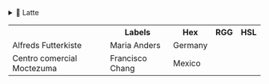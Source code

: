 <details>
<summary>🐑 Latte</summary>
<table>
	<tr>
		<th></th>
		<th>Labels</th>
		<th>Hex</th>
		<th>RGG</th>
		<th>HSL</th>
	</tr>
	<tr>
		<td><img src="assets/palette/circles/latte_rosewater.png" height="23" width="23"/></td>
		<td>Rosewater</td>
		<td>`#dc8a78`</td>
		<td>`rgb(220, 138, 120)`</td>
		<td>`hsl(11, 59%, 67%)`</td>
	</tr>
	<tr>
		<td><img src="assets/palette/circles/latte_flamingo.png" height="23" width="23"/></td>
		<td>Flamingo</td>
		<td>`#dd7878`</td>
		<td>`rgb(221, 120, 120)`</td>
		<td>`hsl(0, 60%, 67%)`</td>
	</tr>
	<tr>
		<td><img src="assets/palette/circles/latte_pink.png" height="23" width="23"/></td>
		<td>Pink</td>
		<td>`#ea76cb`</td>
		<td>`rgb(234, 118, 203)`</td>
		<td>`hsl(316, 73%, 69%)`</td>
	</tr>
	<tr>
		<td><img src="assets/palette/circles/latte_mauve.png" height="23" width="23"/></td>
		<td>Mauve</td>
		<td>`#8839ef`</td>
		<td>`rgb(136, 57, 239)`</td>
		<td>`hsl(266, 85%, 58%)`</td>
	</tr>
	<tr>
		<td><img src="assets/palette/circles/latte_red.png" height="23" width="23"/></td>
		<td>Red</td>
		<td>`#d20f39`</td>
		<td>`rgb(210, 15, 57)`</td>
		<td>`hsl(347, 87%, 44%)`</td>
	</tr>
	<tr>
		<td><img src="assets/palette/circles/latte_maroon.png" height="23" width="23"/></td>
		<td>Maroon</td>
		<td>`#e64553`</td>
		<td>`rgb(230, 69, 83)`</td>
		<td>`hsl(355, 76%, 59%)`</td>
	</tr>
	<tr>
		<td><img src="assets/palette/circles/latte_peach.png" height="23" width="23"/></td>
		<td>Peach</td>
		<td>`#fe640b`</td>
		<td>`rgb(254, 100, 11)`</td>
		<td>`	hsl(22, 99%, 52%)`</td>
	</tr>
	<tr>
		<td><img src="assets/palette/circles/latte_yellow.png" height="23" width="23"/></td>
		<td>Yellow</td>
		<td>`#df8e1d`</td>
		<td>`rgb(223, 142, 29)`</td>
		<td>`hsl(35, 77%, 49%)`</td>
	</tr>
	<tr>
		<td><img src="assets/palette/circles/latte_green.png" height="23" width="23"/></td>
		<td>Green</td>
		<td>`#40a02b`</td>
		<td>`rgb(64, 160, 43)`</td>
		<td>`hsl(109, 58%, 40%)`</td>
	</tr>
	<tr>
		<td><img src="assets/palette/circles/latte_teal.png" height="23" width="23"/></td>
		<td>Teal</td>
		<td>`#179299`</td>
		<td>`rgb(23, 146, 153)`</td>
		<td>`hsl(183, 74%, 35%)`</td>
	</tr>
	<tr>
		<td><img src="assets/palette/circles/latte_sky.png" height="23" width="23"/></td>
		<td>Sky</td>
		<td>`#04a5e5`</td>
		<td>`rgb(4, 165, 229)`</td>
		<td>`hsl(197, 97%, 46%)`</td>
	</tr>
	<tr>
		<td><img src="assets/palette/circles/latte_sapphire.png" height="23" width="23"/></td>
		<td>Sapphire</td>
		<td>`#209fb5`</td>
		<td>`rgb(32, 159, 181)`</td>
		<td>`hsl(189, 70%, 42%)`</td>
	</tr>
	<tr>
		<td><img src="assets/palette/circles/latte_blue.png" height="23" width="23"/></td>
		<td>Blue</td>
		<td>`#1e66f5`</td>
		<td>`rgb(30, 102, 245)`</td>
		<td>`hsl(220, 91%, 54%)`</td>
	</tr>
	<tr>
		<td><img src="assets/palette/circles/latte_lavender.png" height="23" width="23"/></td>
		<td>Lavender</td>
		<td>`#7287fd`</td>
		<td>`rgb(114, 135, 253)`</td>
		<td>`hsl(231, 97%, 72%)`</td>
	</tr>
	<tr>
		<td><img src="assets/palette/circles/latte_text.png" height="23" width="23"/></td>
		<td>Text</td>
		<td>`#4c4f69`</td>
		<td>`rgb(76, 79, 105)`</td>
		<td>`hsl(234, 16%, 35%)`</td>
	</tr>
	<tr>
		<td><img src="assets/palette/circles/latte_subtext1.png" height="23" width="23"/></td>
		<td>Subtext1</td>
		<td>`#5c5f77`</td>
		<td>`rgb(92, 95, 119)`</td>
		<td>`hsl(233, 13%, 41%)`</td>
	</tr>
	<tr>
		<td><img src="assets/palette/circles/latte_subtext0.png" height="23" width="23"/></td>
		<td>Subtext0</td>
		<td>`#6c6f85`</td>
		<td>`rgb(108, 111, 133)`</td>
		<td>`hsl(233, 10%, 47%)`</td>
	</tr>
	<tr>
		<td><img src="assets/palette/circles/latte_overlay2.png" height="23" width="23"/></td>
		<td>Overlay2</td>
		<td>`#7c7f93`</td>
		<td>`rgb(124, 127, 147)`</td>
		<td>`hsl(232, 10%, 53%)`</td>
	</tr>
	<tr>
		<td><img src="assets/palette/circles/latte_overlay1.png" height="23" width="23"/></td>
		<td>Overlay1</td>
		<td>`#8c8fa1`</td>
		<td>`rgb(140, 143, 161)`</td>
		<td>`hsl(231, 10%, 59%)`</td>
	</tr>
	<tr>
		<td><img src="assets/palette/circles/latte_overlay0.png" height="23" width="23"/></td>
		<td>Overlay0</td>
		<td>`#9ca0b0`</td>
		<td>`rgb(156, 160, 176)`</td>
		<td>`hsl(228, 11%, 65%)`</td>
	</tr>
	<tr>
		<td><img src="assets/palette/circles/latte_surface2.png" height="23" width="23"/></td>
		<td>Surface2</td>
		<td>`#acb0be`</td>
		<td>`rgb(172, 176, 190)`</td>
		<td>`hsl(227, 12%, 71%)`</td>
	</tr>
	<tr>
		<td><img src="assets/palette/circles/latte_surface1.png" height="23" width="23"/></td>
		<td>Surface1</td>
		<td>`#bcc0cc`</td>
		<td>`rgb(188, 192, 204)`</td>
		<td>`hsl(225, 14%, 77%)`</td>
	</tr>
	<tr>
		<td><img src="assets/palette/circles/latte_surface0.png" height="23" width="23"/></td>
		<td>Surface0</td>
		<td>`#ccd0da`</td>
		<td>`rgb(204, 208, 218)`</td>
		<td>`hsl(223, 16%, 83%)`</td>
	</tr>
	<tr>
		<td><img src="assets/palette/circles/latte_base.png" height="23" width="23"/></td>
		<td>Base</td>
		<td>`#eff1f5`</td>
		<td>`rgb(239, 241, 245)`</td>
		<td>`hsl(220, 23%, 95%)`</td>
	</tr>
	<tr>
		<td><img src="assets/palette/circles/latte_mantle.png" height="23" width="23"/></td>
		<td>Mantle</td>
		<td>`#e6e9ef`</td>
		<td>`rgb(230, 233, 239)`</td>
		<td>`hsl(220, 22%, 92%)`</td>
	</tr>
	<tr>
		<td><img src="assets/palette/circles/latte_crust.png" height="23" width="23"/></td>
		<td>Crust</td>
		<td>`#dce0e8`</td>
		<td>`rgb(220, 224, 232)`</td>
		<td>`hsl(220, 21%, 89%)`</td>
	</tr>
</table>

<table>
	<tr>
		<th></th>
		<th>Labels</th>
		<th>Hex</th>
		<th>RGG</th>
		<th>HSL</th>
	</tr>
	<tr>
		<td><img src="assets/palette/circles/frappe_rosewater.png" height="23" width="23"/></td>
		<td>Rosewater</td>
		<td>`#f2d5cf`</td>
		<td>`rgb(242, 213, 207)`</td>
		<td>`hsl(10, 57%, 88%)`</td>
	</tr>
	<tr>
		<td><img src="assets/palette/circles/frappe_flamingo.png" height="23" width="23"/></td>
		<td>Flamingo</td>
		<td>`#eebebe`</td>
		<td>`rgb(238, 190, 190)`</td>
		<td>`hsl(0, 59%, 84%)`</td>
	</tr>
	<tr>
		<td><img src="assets/palette/circles/frappe_pink.png" height="23" width="23"/></td>
		<td>Pink</td>
		<td>`#f4b8e4`</td>
		<td>`rgb(244, 184, 228)`</td>
		<td>`hsl(316, 73%, 84%)`</td>
	</tr>
	<tr>
		<td><img src="assets/palette/circles/frappe_mauve.png" height="23" width="23"/></td>
		<td>Mauve</td>
		<td>`#ca9ee6`</td>
		<td>`rgb(202, 158, 230)`</td>
		<td>`hsl(277, 59%, 76%)`</td>
	</tr>
	<tr>
		<td><img src="assets/palette/circles/frappe_red.png" height="23" width="23"/></td>
		<td>Red</td>
		<td>`#e78284`</td>
		<td>`rgb(231, 130, 132)`</td>
		<td>`hsl(359, 68%, 71%)`</td>
	</tr>
	<tr>
		<td><img src="assets/palette/circles/frappe_maroon.png" height="23" width="23"/></td>
		<td>Maroon</td>
		<td>`#ea999c`</td>
		<td>`rgb(234, 153, 156)`</td>
		<td>`hsl(358, 66%, 76%)`</td>
	</tr>
	<tr>
		<td><img src="assets/palette/circles/frappe_peach.png" height="23" width="23"/></td>
		<td>Peach</td>
		<td>`#ef9f76`</td>
		<td>`rgb(239, 159, 118)`</td>
		<td>`hsl(20, 79%, 70%)`</td>
	</tr>
	<tr>
		<td><img src="assets/palette/circles/frappe_yellow.png" height="23" width="23"/></td>
		<td>Yellow</td>
		<td>`#e5c890`</td>
		<td>`rgb(229, 200, 144)`</td>
		<td>`hsl(40, 62%, 73%)`</td>
	</tr>
	<tr>
		<td><img src="assets/palette/circles/frappe_green.png" height="23" width="23"/></td>
		<td>Green</td>
		<td>`#a6d189`</td>
		<td>`rgb(166, 209, 137)`</td>
		<td>`hsl(96, 44%, 68%)`</td>
	</tr>
	<tr>
		<td><img src="assets/palette/circles/frappe_teal.png" height="23" width="23"/></td>
		<td>Teal</td>
		<td>`#81c8be`</td>
		<td>`rgb(129, 200, 190)`</td>
		<td>`hsl(172, 39%, 65%)`</td>
	</tr>
	<tr>
		<td><img src="assets/palette/circles/frappe_sky.png" height="23" width="23"/></td>
		<td>Sky</td>
		<td>`#99d1db`</td>
		<td>`rgb(153, 209, 219)`</td>
		<td>`hsl(189, 48%, 73%)`</td>
	</tr>
	<tr>
		<td><img src="assets/palette/circles/frappe_sapphire.png" height="23" width="23"/></td>
		<td>Sapphire</td>
		<td>`#85c1dc`</td>
		<td>`rgb(133, 193, 220)`</td>
		<td>`hsl(199, 55%, 69%)`</td>
	</tr>
	<tr>
		<td><img src="assets/palette/circles/frappe_blue.png" height="23" width="23"/></td>
		<td>Blue</td>
		<td>`#8caaee`</td>
		<td>`rgb(140, 170, 238)`</td>
		<td>`hsl(222, 74%, 74%)`</td>
	</tr>
	<tr>
		<td><img src="assets/palette/circles/frappe_lavender.png" height="23" width="23"/></td>
		<td>Lavender</td>
		<td>`#babbf1`</td>
		<td>`rgb(186, 187, 241)`</td>
		<td>`hsl(239, 66%, 84%)`</td>
	</tr>
	<tr>
		<td><img src="assets/palette/circles/frappe_text.png" height="23" width="23"/></td>
		<td>Text</td>
		<td>`#c6ceef`</td>
		<td>`rgb(198, 206, 239)`</td>
		<td>`hsl(228, 56%, 86%)`</td>
	</tr>
	<tr>
		<td><img src="assets/palette/circles/frappe_subtext1.png" height="23" width="23"/></td>
		<td>Subtext1</td>
		<td>`#b5bddc`</td>
		<td>`rgb(181, 189, 220)`</td>
		<td>`hsl(228, 36%, 79%)`</td>
	</tr>
	<tr>
		<td><img src="assets/palette/circles/frappe_subtext0.png" height="23" width="23"/></td>
		<td>Subtext0</td>
		<td>`#a5acc9`</td>
		<td>`rgb(165, 172, 201)`</td>
		<td>`hsl(228, 25%, 72%)`</td>
	</tr>
	<tr>
		<td><img src="assets/palette/circles/frappe_overlay2.png" height="23" width="23"/></td>
		<td>Overlay2</td>
		<td>`#949bb7`</td>
		<td>`rgb(148, 155, 183)`</td>
		<td>`hsl(228, 20%, 65%)`</td>
	</tr>
	<tr>
		<td><img src="assets/palette/circles/frappe_overlay1.png" height="23" width="23"/></td>
		<td>Overlay1</td>
		<td>`#838aa4`</td>
		<td>`rgb(131, 138, 164)`</td>
		<td>`hsl(227, 15%, 58%)`</td>
	</tr>
	<tr>
		<td><img src="assets/palette/circles/frappe_overlay0.png" height="23" width="23"/></td>
		<td>Overlay0</td>
		<td>`#737891`</td>
		<td>`rgb(115, 120, 145)`</td>
		<td>`hsl(230, 12%, 51%)`</td>
	</tr>
	<tr>
		<td><img src="assets/palette/circles/frappe_surface2.png" height="23" width="23"/></td>
		<td>Surface2</td>
		<td>`#62677e`</td>
		<td>`rgb(98, 103, 126)`</td>
		<td>`hsl(229, 13%, 44%)`</td>
	</tr>
	<tr>
		<td><img src="assets/palette/circles/frappe_surface1.png" height="23" width="23"/></td>
		<td>Surface1</td>
		<td>`#51566c`</td>
		<td>`rgb(81, 86, 108)`</td>
		<td>`hsl(229, 14%, 37%)`</td>
	</tr>
	<tr>
		<td><img src="assets/palette/circles/frappe_surface0.png" height="23" width="23"/></td>
		<td>Surface0</td>
		<td>`#414559`</td>
		<td>`rgb(65, 69, 89)`</td>
		<td>`hsl(230, 16%, 30%)`</td>
	</tr>
	<tr>
		<td><img src="assets/palette/circles/frappe_base.png" height="23" width="23"/></td>
		<td>Base</td>
		<td>`#303446`</td>
		<td>`rgb(48, 52, 70)`</td>
		<td>`hsl(229, 19%, 23%)`</td>
	</tr>
	<tr>
		<td><img src="assets/palette/circles/frappe_mantle.png" height="23" width="23"/></td>
		<td>Mantle</td>
		<td>`#292c3c`</td>
		<td>`rgb(41, 44, 60)`</td>
		<td>`hsl(231, 19%, 20%)`</td>
	</tr>
	<tr>
		<td><img src="assets/palette/circles/frappe_crust.png" height="23" width="23"/></td>
		<td>Crust</td>
		<td>`#232634`</td>
		<td>`rgb(35, 38, 52)`</td>
		<td>`hsl(229, 20%, 17%)`</td>
	</tr>
</table>

<table>
	<tr>
		<th></th>
		<th>Labels</th>
		<th>Hex</th>
		<th>RGG</th>
		<th>HSL</th>
	</tr>
	<tr>
		<td><img src="assets/palette/circles/macchiato_rosewater.png" height="23" width="23"/></td>
		<td>Rosewater</td>
		<td>`#f4dbd6`</td>
		<td>`rgb(244, 219, 214)`</td>
		<td>`hsl(10, 58%, 90%)`</td>
	</tr>
	<tr>
		<td><img src="assets/palette/circles/macchiato_flamingo.png" height="23" width="23"/></td>
		<td>Flamingo</td>
		<td>`#f0c6c6`</td>
		<td>`rgb(240, 198, 198)`</td>
		<td>`hsl(0, 58%, 86%)`</td>
	</tr>
	<tr>
		<td><img src="assets/palette/circles/macchiato_pink.png" height="23" width="23"/></td>
		<td>Pink</td>
		<td>`#f5bde6`</td>
		<td>`rgb(245, 189, 230)`</td>
		<td>`hsl(316, 74%, 85%)`</td>
	</tr>
	<tr>
		<td><img src="assets/palette/circles/macchiato_mauve.png" height="23" width="23"/></td>
		<td>Mauve</td>
		<td>`#c6a0f6`</td>
		<td>`rgb(198, 160, 246)`</td>
		<td>`hsl(267, 83%, 80%)`</td>
	</tr>
	<tr>
		<td><img src="assets/palette/circles/macchiato_red.png" height="23" width="23"/></td>
		<td>Red</td>
		<td>`#ed8796`</td>
		<td>`rgb(237, 135, 150)`</td>
		<td>`hsl(351, 74%, 73%)`</td>
	</tr>
	<tr>
		<td><img src="assets/palette/circles/macchiato_maroon.png" height="23" width="23"/></td>
		<td>Maroon</td>
		<td>`#ee99a0`</td>
		<td>`rgb(238, 153, 160)`</td>
		<td>`hsl(355, 71%, 77%)`</td>
	</tr>
	<tr>
		<td><img src="assets/palette/circles/macchiato_peach.png" height="23" width="23"/></td>
		<td>Peach</td>
		<td>`#f5a97f`</td>
		<td>`rgb(245, 169, 127)`</td>
		<td>`hsl(21, 86%, 73%)`</td>
	</tr>
	<tr>
		<td><img src="assets/palette/circles/macchiato_yellow.png" height="23" width="23"/></td>
		<td>Yellow</td>
		<td>`#eed49f`</td>
		<td>`rgb(238, 212, 159)`</td>
		<td>`hsl(40, 70%, 78%)`</td>
	</tr>
	<tr>
		<td><img src="assets/palette/circles/macchiato_green.png" height="23" width="23"/></td>
		<td>Green</td>
		<td>`#a6da95`</td>
		<td>`rgb(166, 218, 149)`</td>
		<td>`hsl(105, 48%, 72%)`</td>
	</tr>
	<tr>
		<td><img src="assets/palette/circles/macchiato_teal.png" height="23" width="23"/></td>
		<td>Teal</td>
		<td>`#8bd5ca`</td>
		<td>`rgb(139, 213, 202)`</td>
		<td>`hsl(171, 47%, 69%)`</td>
	</tr>
	<tr>
		<td><img src="assets/palette/circles/macchiato_sky.png" height="23" width="23"/></td>
		<td>Sky</td>
		<td>`#91d7e3`</td>
		<td>`rgb(145, 215, 227)`</td>
		<td>`hsl(189, 59%, 73%)`</td>
	</tr>
	<tr>
		<td><img src="assets/palette/circles/macchiato_sapphire.png" height="23" width="23"/></td>
		<td>Sapphire</td>
		<td>`#7dc4e4`</td>
		<td>`rgb(125, 196, 228)`</td>
		<td>`hsl(199, 66%, 69%)`</td>
	</tr>
	<tr>
		<td><img src="assets/palette/circles/macchiato_blue.png" height="23" width="23"/></td>
		<td>Blue</td>
		<td>`#8aadf4`</td>
		<td>`rgb(138, 173, 244)`</td>
		<td>`hsl(220, 83%, 75%)`</td>
	</tr>
	<tr>
		<td><img src="assets/palette/circles/macchiato_lavender.png" height="23" width="23"/></td>
		<td>Lavender</td>
		<td>`#b7bdf8`</td>
		<td>`rgb(183, 189, 248)`</td>
		<td>`hsl(234, 82%, 85%)`</td>
	</tr>
	<tr>
		<td><img src="assets/palette/circles/macchiato_text.png" height="23" width="23"/></td>
		<td>Text</td>
		<td>`#c5cff5`</td>
		<td>`rgb(197, 207, 245)`</td>
		<td>`hsl(228, 71%, 87%)`</td>
	</tr>
	<tr>
		<td><img src="assets/palette/circles/macchiato_subtext1.png" height="23" width="23"/></td>
		<td>Subtext1</td>
		<td>`#b3bce0`</td>
		<td>`rgb(179, 188, 224)`</td>
		<td>`hsl(228, 42%, 79%)`</td>
	</tr>
	<tr>
		<td><img src="assets/palette/circles/macchiato_subtext0.png" height="23" width="23"/></td>
		<td>Subtext0</td>
		<td>`#a1aacb`</td>
		<td>`rgb(161, 170, 203)`</td>
		<td>`hsl(227, 29%, 71%)`</td>
	</tr>
	<tr>
		<td><img src="assets/palette/circles/macchiato_overlay2.png" height="23" width="23"/></td>
		<td>Overlay2</td>
		<td>`#8f97b7`</td>
		<td>`rgb(143, 151, 183)`</td>
		<td>`hsl(228, 22%, 64%)`</td>
	</tr>
	<tr>
		<td><img src="assets/palette/circles/macchiato_overlay1.png" height="23" width="23"/></td>
		<td>Overlay1</td>
		<td>`#7d84a2`</td>
		<td>`rgb(125, 132, 162)`</td>
		<td>`hsl(229, 17%, 56%)`</td>
	</tr>
	<tr>
		<td><img src="assets/palette/circles/macchiato_overlay0.png" height="23" width="23"/></td>
		<td>Overlay0</td>
		<td>`#6c728d`</td>
		<td>`rgb(108, 114, 141)`</td>
		<td>`hsl(229, 13%, 49%)`</td>
	</tr>
	<tr>
		<td><img src="assets/palette/circles/macchiato_surface2.png" height="23" width="23"/></td>
		<td>Surface2</td>
		<td>`#5a5f78`</td>
		<td>`rgb(90, 95, 120)`</td>
		<td>`hsl(230, 14%, 41%)`</td>
	</tr>
	<tr>
		<td><img src="assets/palette/circles/macchiato_surface1.png" height="23" width="23"/></td>
		<td>Surface1</td>
		<td>`#484c64`</td>
		<td>`rgb(72, 76, 100)`</td>
		<td>`hsl(231, 16%, 34%)`</td>
	</tr>
	<tr>
		<td><img src="assets/palette/circles/macchiato_surface0.png" height="23" width="23"/></td>
		<td>Surface0</td>
		<td>`#363a4f`</td>
		<td>`rgb(54, 58, 79)`</td>
		<td>`hsl(230, 19%, 26%)`</td>
	</tr>
	<tr>
		<td><img src="assets/palette/circles/macchiato_base.png" height="23" width="23"/></td>
		<td>Base</td>
		<td>`#24273a`</td>
		<td>`rgb(36, 39, 58)`</td>
		<td>`hsl(232, 23%, 18%)`</td>
	</tr>
	<tr>
		<td><img src="assets/palette/circles/macchiato_mantle.png" height="23" width="23"/></td>
		<td>Mantle</td>
		<td>`#1e2030`</td>
		<td>`rgb(30, 32, 48)`</td>
		<td>`hsl(233, 23%, 15%)`</td>
	</tr>
	<tr>
		<td><img src="assets/palette/circles/macchiato_crust.png" height="23" width="23"/></td>
		<td>Crust</td>
		<td>`#181926`</td>
		<td>`rgb(24, 25, 38)`</td>
		<td>`hsl(236, 23%, 12%)`</td>
	</tr>
</table>

<table>
	<tr>
		<th></th>
		<th>Labels</th>
		<th>Hex</th>
		<th>RGG</th>
		<th>HSL</th>
	</tr>
	<tr>
		<td><img src="assets/palette/circles/mocha_rosewater.png" height="23" width="23"/></td>
		<td>Rosewater</td>
		<td>`#f5e0dc`</td>
		<td>`rgb(245, 224, 220)`</td>
		<td>`hsl(10, 56%, 91%)`</td>
	</tr>
	<tr>
		<td><img src="assets/palette/circles/mocha_flamingo.png" height="23" width="23"/></td>
		<td>Flamingo</td>
		<td>`#f2cdcd`</td>
		<td>`rgb(242, 205, 205)`</td>
		<td>`hsl(0, 59%, 88%)`</td>
	</tr>
	<tr>
		<td><img src="assets/palette/circles/mocha_pink.png" height="23" width="23"/></td>
		<td>Pink</td>
		<td>`#f5c2e7`</td>
		<td>`rgb(245, 194, 231)`</td>
		<td>`hsl(316, 72%, 86%)`</td>
	</tr>
	<tr>
		<td><img src="assets/palette/circles/mocha_mauve.png" height="23" width="23"/></td>
		<td>Mauve</td>
		<td>`#cba6f7`</td>
		<td>`rgb(203, 166, 247)`</td>
		<td>`hsl(267, 84%, 81%)`</td>
	</tr>
	<tr>
		<td><img src="assets/palette/circles/mocha_red.png" height="23" width="23"/></td>
		<td>Red</td>
		<td>`#f38ba8`</td>
		<td>`rgb(243, 139, 168)`</td>
		<td>`hsl(343, 81%, 75%)`</td>
	</tr>
	<tr>
		<td><img src="assets/palette/circles/mocha_maroon.png" height="23" width="23"/></td>
		<td>Maroon</td>
		<td>`#eba0ac`</td>
		<td>`rgb(235, 160, 172)`</td>
		<td>`hsl(350, 65%, 77%)`</td>
	</tr>
	<tr>
		<td><img src="assets/palette/circles/mocha_peach.png" height="23" width="23"/></td>
		<td>Peach</td>
		<td>`#fab387`</td>
		<td>`rgb(250, 179, 135)`</td>
		<td>`hsl(23, 92%, 75%)`</td>
	</tr>
	<tr>
		<td><img src="assets/palette/circles/mocha_yellow.png" height="23" width="23"/></td>
		<td>Yellow</td>
		<td>`#f9e2af`</td>
		<td>`rgb(249, 226, 175)`</td>
		<td>`hsl(41, 86%, 83%)`</td>
	</tr>
	<tr>
		<td><img src="assets/palette/circles/mocha_green.png" height="23" width="23"/></td>
		<td>Green</td>
		<td>`#a6e3a1`</td>
		<td>`rgb(166, 227, 161)`</td>
		<td>`hsl(115, 54%, 76%)`</td>
	</tr>
	<tr>
		<td><img src="assets/palette/circles/mocha_teal.png" height="23" width="23"/></td>
		<td>Teal</td>
		<td>`#94e2d5`</td>
		<td>`rgb(148, 226, 213)`</td>
		<td>`hsl(170, 57%, 73%)`</td>
	</tr>
	<tr>
		<td><img src="assets/palette/circles/mocha_sky.png" height="23" width="23"/></td>
		<td>Sky</td>
		<td>`#89dceb`</td>
		<td>`rgb(137, 220, 235)`</td>
		<td>`hsl(189, 71%, 73%)`</td>
	</tr>
	<tr>
		<td><img src="assets/palette/circles/mocha_sapphire.png" height="23" width="23"/></td>
		<td>Sapphire</td>
		<td>`#74c7ec`</td>
		<td>`rgb(116, 199, 236)`</td>
		<td>`hsl(199, 76%, 69%)`</td>
	</tr>
	<tr>
		<td><img src="assets/palette/circles/mocha_blue.png" height="23" width="23"/></td>
		<td>Blue</td>
		<td>`#87b0f9`</td>
		<td>`rgb(135, 176, 249)`</td>
		<td>`hsl(218, 90%, 75%)`</td>
	</tr>
	<tr>
		<td><img src="assets/palette/circles/mocha_lavender.png" height="23" width="23"/></td>
		<td>Lavender</td>
		<td>`#b4befe`</td>
		<td>`rgb(180, 190, 254)`</td>
		<td>`hsl(232, 97%, 85%)`</td>
	</tr>
	<tr>
		<td><img src="assets/palette/circles/mocha_text.png" height="23" width="23"/></td>
		<td>Text</td>
		<td>`#c6d0f5`</td>
		<td>`rgb(198, 208, 245)`</td>
		<td>`hsl(227, 70%, 87%)`</td>
	</tr>
	<tr>
		<td><img src="assets/palette/circles/mocha_subtext1.png" height="23" width="23"/></td>
		<td>Subtext1</td>
		<td>`#b3bcdf`</td>
		<td>`rgb(179, 188, 223)`</td>
		<td>`hsl(228, 41%, 79%)`</td>
	</tr>
	<tr>
		<td><img src="assets/palette/circles/mocha_subtext0.png" height="23" width="23"/></td>
		<td>Subtext0</td>
		<td>`#a1a8c9`</td>
		<td>`rgb(161, 168, 201)`</td>
		<td>`hsl(229, 27%, 71%)`</td>
	</tr>
	<tr>
		<td><img src="assets/palette/circles/mocha_overlay2.png" height="23" width="23"/></td>
		<td>Overlay2</td>
		<td>`#8e95b3`</td>
		<td>`rgb(142, 149, 179)`</td>
		<td>`hsl(229, 20%, 63%)`</td>
	</tr>
	<tr>
		<td><img src="assets/palette/circles/mocha_overlay1.png" height="23" width="23"/></td>
		<td>Overlay1</td>
		<td>`#7b819d`</td>
		<td>`rgb(123, 129, 157)`</td>
		<td>`hsl(229, 15%, 55%)`</td>
	</tr>
	<tr>
		<td><img src="assets/palette/circles/mocha_overlay0.png" height="23" width="23"/></td>
		<td>Overlay0</td>
		<td>`#696d86`</td>
		<td>`rgb(105, 109, 134)`</td>
		<td>`hsl(232, 12%, 47%)`</td>
	</tr>
	<tr>
		<td><img src="assets/palette/circles/mocha_surface2.png" height="23" width="23"/></td>
		<td>Surface2</td>
		<td>`#565970`</td>
		<td>`rgb(86, 89, 112)`</td>
		<td>`hsl(233, 13%, 39%)`</td>
	</tr>
	<tr>
		<td><img src="assets/palette/circles/mocha_surface1.png" height="23" width="23"/></td>
		<td>Surface1</td>
		<td>`#43465a`</td>
		<td>`rgb(67, 70, 90)`</td>
		<td>`hsl(232, 15%, 31%)`</td>
	</tr>
	<tr>
		<td><img src="assets/palette/circles/mocha_surface0.png" height="23" width="23"/></td>
		<td>Surface0</td>
		<td>`#313244`</td>
		<td>`rgb(49, 50, 68)`</td>
		<td>`hsl(237, 16%, 23%)`</td>
	</tr>
	<tr>
		<td><img src="assets/palette/circles/mocha_base.png" height="23" width="23"/></td>
		<td>Base</td>
		<td>`#1e1e2e`</td>
		<td>`rgb(30, 30, 46)`</td>
		<td>`hsl(240, 21%, 15%)`</td>
	</tr>
	<tr>
		<td><img src="assets/palette/circles/mocha_mantle.png" height="23" width="23"/></td>
		<td>Mantle</td>
		<td>`#181825`</td>
		<td>`rgb(24, 24, 37)`</td>
		<td>`hsl(240, 21%, 12%)`</td>
	</tr>
	<tr>
		<td><img src="assets/palette/circles/mocha_crust.png" height="23" width="23"/></td>
		<td>Crust</td>
		<td>`#11111b`</td>
		<td>`rgb(17, 17, 27)`</td>
		<td>`hsl(240, 23%, 9%)`</td>
	</tr>
</table>

</details>

 <table>
  <tr>
    <th></th>
    <th>Labels</th>
    <th>Hex</th>
    <th>RGG</th>
    <th>HSL</th>
  </tr>
  <tr>
    <td>Alfreds Futterkiste</td>
    <td>Maria Anders</td>
    <td>Germany</td>
  </tr>
  <tr>
    <td>Centro comercial Moctezuma</td>
    <td>Francisco Chang</td>
    <td>Mexico</td>
  </tr>
</table>
